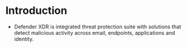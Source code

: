 # Introduction

- Defender XDR is integrated threat protection suite with solutions that detect malicious activity across email, endpoints, applications and identity.